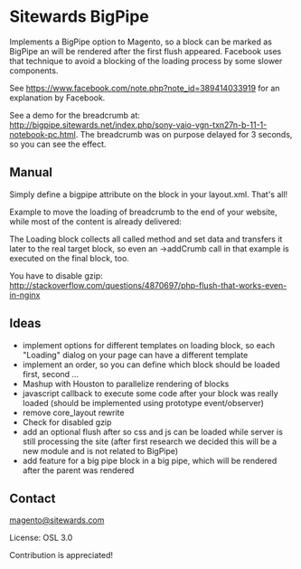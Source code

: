 Sitewards BigPipe
=================

Implements a BigPipe option to Magento, so a block can be marked as BigPipe an will be rendered after the first flush appeared.
Facebook uses that technique to avoid a blocking of the loading process by some slower components.

See https://www.facebook.com/note.php?note_id=389414033919 for an explanation by Facebook.

See a demo for the breadcrumb at: http://bigpipe.sitewards.net/index.php/sony-vaio-vgn-txn27n-b-11-1-notebook-pc.html.
The breadcrumb was on purpose delayed for 3 seconds, so you can see the effect.

Manual
------------------
Simply define a bigpipe attribute on the block in your layout.xml. That's all!

Example to move the loading of breadcrumb to the end of your website, while most of the content is already delivered:
<block type="page/html_breadcrumbs" name="breadcrumbs" bigpipe="true"/>

The Loading block collects all called method and set data and transfers it later to the real target block, so even an ->addCrumb call in that example is executed on the final block, too.

You have to disable gzip: http://stackoverflow.com/questions/4870697/php-flush-that-works-even-in-nginx

Ideas
------------------
* implement options for different templates on loading block, so each "Loading" dialog on your page can have a different template
* implement an order, so you can define which block should be loaded first, second ...
* Mashup with Houston to parallelize rendering of blocks
* javascript callback to execute some code after your block was really loaded (should be implemented using prototype event/observer)
* remove core_layout rewrite
* Check for disabled gzip
* add an optional flush after </head> so css and js can be loaded while server is still processing the site (after first research we decided this will be a new module and is not related to BigPipe)
* add feature for a big pipe block in a big pipe, which will be rendered after the parent was rendered

Contact
------------------
magento@sitewards.com

License: OSL 3.0

Contribution is appreciated!